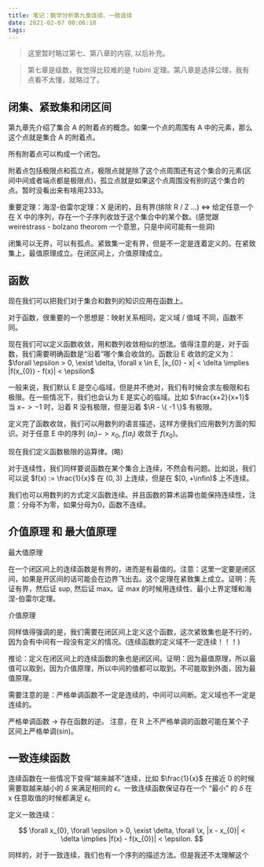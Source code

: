 ```yaml
---
title: 笔记：数学分析第九章连续、一致连续
date: 2021-02-07 00:06:18
tags:
---
```


> 这里暂时略过第七、第八章的内容, 以后补充。

> 第七章是级数，我觉得比较难的是 fubini 定理。第八章是选择公理，我有点看不太懂，就略过了。

## 闭集、紧致集和闭区间

第九章先介绍了集合 A 的附着点的概念。如果一个点的周围有 A 中的元素，那么这个点就是集合 A 的附着点。

所有附着点可以构成一个闭包。

附着点包括极限点和孤立点，极限点就是除了这个点周围还有这个集合的元素(区间中间或者端点都是极限点)，孤立点就是如果这个点周围没有别的这个集合的点。暂时没看出来有啥用2333。

重要定理：海涅-伯雷尔定理：X 是闭的，且有界(排除 R / Z ...) <=> 给定任意一个在 X 中的序列，存在一个子序列收敛于这个集合中的某个数。(感觉跟 weirestrass - bolzano theorom 一个意思，只是中间可能有一些洞)

闭集可以无界，可以有孤点。紧致集一定有界，但是不一定是连着定义的。在紧致集上，最值原理成立。在闭区间上，介值原理成立。

## 函数

现在我们可以把我们对于集合和数列的知识应用在函数上。

对于函数，很重要的一个思想是：映射关系相同，定义域 / 值域 不同，函数不同。

现在我们可以定义函数收敛，用和数列收敛相似的想法。值得注意的是，对于函数，我们需要明确函数是“沿着”哪个集合收敛的。函数沿 E 收敛的定义为：$\forall \epsilon > 0, \exist \delta, \forall x \in E, |x_{0} - x| < \delta \implies |f(x_{0}) - f(x)| < \epsilon$

一般来说，我们默认 E 是空心临域，但是并不绝对，我们有时候会求左极限和右极限。在一些情况下，我们也会认为 E 是实心的临域。比如 $\frac{x+2}{x+1}$ 当 $x -> -1$ 时，沿着 R 没有极限，但是沿着 $\R - \{ -1 \}$ 有极限。

定义完了函数收敛，我们可以用数列的语言描述，这样方便我们应用数列方面的知识。对于任意 E 中的序列 $(a_{i}) -> x_{0}$, $f(a_{i})$ 收敛于 $f(x_{0})$。

现在我们定义函数极限的运算律。(略)

对于连续性，我们同样要说函数在某个集合上连续，不然会有问题。比如说，我们可以说 $f(x) := \frac{1}{x}$ 在 $(0,3)$ 上连续，但是在 $[0, +\infin)$ 上不连续。

我们也可以用数列的方式定义函数连续。并且函数的算术运算也能保持连续性，注意：分母不为零，如果分母为0，函数不连续。

## 介值原理 和 最大值原理

最大值原理

在一个闭区间上的连续函数是有界的，进而是有最值的。注意：这里一定要是闭区间，如果是开区间的话可能会在边界飞出去。这个定理在紧致集上成立。证明：先证有界，然后证 sup, 然后证 max。证 max 的时候用连续性、最小上界定理和海涅-伯雷尔定理。

介值原理

同样值得强调的是，我们需要在闭区间上定义这个函数，这次紧致集也是不行的，因为会有中间有一段没有定义的情况。(连续函数的定义域不一定连续！！！)

推论：定义在闭区间上的连续函数的象也是闭区间。证明：因为最值原理，所以最值可以取到，因为介值原理，所以中间的值都可以取到。不可能取到外面，因为最值原理。

需要注意的是：严格单调函数不一定是连续的，中间可以间断。定义域也不一定是连续的。

严格单调函数 -> 存在函数的逆。 注意，在 R 上不严格单调的函数可能在某个子区间上严格单调(sin)。

## 一致连续函数

连续函数在一些情况下变得“越来越不”连续，比如 $\frac{1}{x}$ 在接近 0 的时候需要取越来越小的 $\delta$ 来满足相同的 $\epsilon$。一致连续函数保证存在一个 “最小” 的 $\delta$ 在 x 任意取值的时候都满足 $\epsilon$。

定义一致连续：

$$
\forall x_{0}, \forall \epsilon > 0, \exist \delta, \forall \x, |x - x_{0}| < \delta \implies |f(x) - f(x_{0})| < \epsilon.
$$

同样的，对于一致连续，我们也有一个序列的描述方法。但是我还不太理解这个
